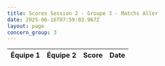 ```yaml
---
title: Scores Session 2 - Groupe 3 - Matchs Aller
date: 2025-06-16T07:59:03.967Z
layout: page
concern_group: 3
---
```




| Équipe 1 | Équipe 2 | Score | Date |
|----------|----------|-------|------|


